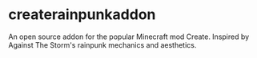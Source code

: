 # createrainpunkaddon
An open source addon for the popular Minecraft mod Create. Inspired by Against The Storm's rainpunk mechanics and aesthetics.

